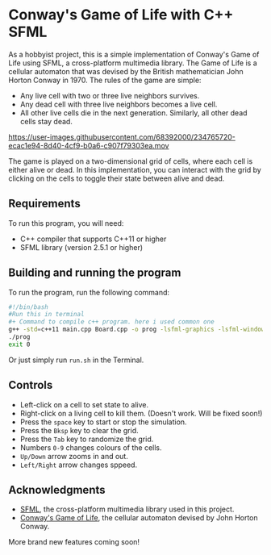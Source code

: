 # Conway's Game of Life with C++ SFML

As a hobbyist project, this is a simple implementation of Conway's Game of Life using SFML, a cross-platform multimedia library. The Game of Life is a cellular automaton that was devised by the British mathematician John Horton Conway in 1970. The rules of the game are simple:
* Any live cell with two or three live neighbors survives.
* Any dead cell with three live neighbors becomes a live cell.
* All other live cells die in the next generation. Similarly, all other dead cells stay dead.

https://user-images.githubusercontent.com/68392000/234765720-ecac1e94-8d40-4cf9-b0a6-c907f79303ea.mov

The game is played on a two-dimensional grid of cells, where each cell is either alive or dead. In this implementation, you can interact with the grid by clicking on the cells to toggle their state between alive and dead.

## Requirements
To run this program, you will need:

- C++ compiler that supports C++11 or higher
- SFML library (version 2.5.1 or higher)

## Building and running the program
To run the program, run the following command:
```bash
#!/bin/bash
#Run this in terminal
#+ Command to compile c++ program. here i used common one
g++ -std=c++11 main.cpp Board.cpp -o prog -lsfml-graphics -lsfml-window -lsfml-system
./prog
exit 0
```

Or just simply run `run.sh` in the Terminal.

## Controls
* Left-click on a cell to set state to alive.
* Right-click on a living cell to kill them. (Doesn't work. Will be fixed soon!)
* Press the `space` key to start or stop the simulation.
* Press the `Bksp` key to clear the grid.
* Press the `Tab` key to randomize the grid.
* Numbers `0-9` changes colours of the cells.
* `Up/Down` arrow zooms in and out.
* `Left/Right` arrow changes sppeed.

## Acknowledgments
* [SFML](https://www.sfml-dev.org/index.php), the cross-platform multimedia library used in this project.
* [Conway's Game of Life](https://en.wikipedia.org/wiki/Conway%27s_Game_of_Life), the cellular automaton devised by John Horton Conway.

More brand new features coming soon!
